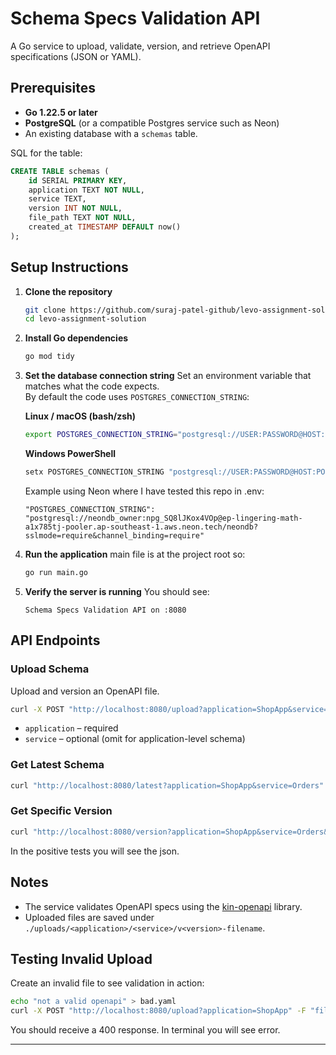 # Schema Specs Validation API

A Go service to upload, validate, version, and retrieve OpenAPI specifications (JSON or YAML).

## Prerequisites
- **Go 1.22.5 or later**
- **PostgreSQL** (or a compatible Postgres service such as Neon)
- An existing database with a `schemas` table.

SQL for the table:
```sql
CREATE TABLE schemas (
    id SERIAL PRIMARY KEY,
    application TEXT NOT NULL,
    service TEXT,
    version INT NOT NULL,
    file_path TEXT NOT NULL,
    created_at TIMESTAMP DEFAULT now()
);
```

## Setup Instructions

1. **Clone the repository**
   ```bash
   git clone https://github.com/suraj-patel-github/levo-assignment-solution.git
   cd levo-assignment-solution
   ```

2. **Install Go dependencies**
   ```bash
   go mod tidy
   ```

3. **Set the database connection string**
   Set an environment variable that matches what the code expects.  
   By default the code uses `POSTGRES_CONNECTION_STRING`:

   **Linux / macOS (bash/zsh)**
   ```bash
   export POSTGRES_CONNECTION_STRING="postgresql://USER:PASSWORD@HOST:PORT/DATABASE?sslmode=require"
   ```

   **Windows PowerShell**
   ```powershell
   setx POSTGRES_CONNECTION_STRING "postgresql://USER:PASSWORD@HOST:PORT/DATABASE?sslmode=require"
   ```

   Example using Neon where I have tested this repo in .env:
   ```
   "POSTGRES_CONNECTION_STRING": "postgresql://neondb_owner:npg_SQ8lJKox4VOp@ep-lingering-math-a1x785tj-pooler.ap-southeast-1.aws.neon.tech/neondb?sslmode=require&channel_binding=require"
   ```

4. **Run the application**
   main file is at the project root so:
   ```bash
   go run main.go
   ```

5. **Verify the server is running**
   You should see:
   ```
   Schema Specs Validation API on :8080
   ```

## API Endpoints

### Upload Schema
Upload and version an OpenAPI file.

```bash
curl -X POST "http://localhost:8080/upload?application=ShopApp&service=Orders"      -F "file=@openapi.yaml"
```
- `application` – required
- `service` – optional (omit for application-level schema)

### Get Latest Schema
```bash
curl "http://localhost:8080/latest?application=ShopApp&service=Orders"
```

### Get Specific Version
```bash
curl "http://localhost:8080/version?application=ShopApp&service=Orders&version=1"
```
In the positive tests you will see the json.

## Notes
- The service validates OpenAPI specs using the [kin-openapi](https://github.com/getkin/kin-openapi) library.
- Uploaded files are saved under `./uploads/<application>/<service>/v<version>-filename`.

## Testing Invalid Upload
Create an invalid file to see validation in action:
```bash
echo "not a valid openapi" > bad.yaml
curl -X POST "http://localhost:8080/upload?application=ShopApp" -F "file=@bad.yaml"
```

You should receive a 400 response.
In terminal you will see error.

---
